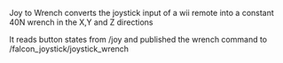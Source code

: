Joy to Wrench converts the joystick input of a wii remote into a constant 40N wrench in the X,Y and Z directions

It reads button states from /joy and published the wrench command to /falcon_joystick/joystick_wrench
